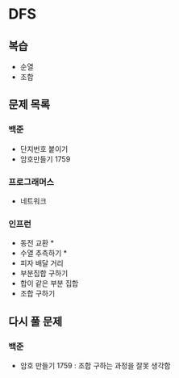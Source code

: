 # DFS

## 복습
- 순열
- 조합

## 문제 목록
### 백준
- 단지번호 붙이기 
- 암호만들기 1759

### 프로그래머스
- 네트워크

### 인프런
- 동전 교환 *
- 수열 추측하기 *
- 피자 배달 거리 
- 부분집합 구하기 
- 합이 같은 부분 집합 
- 조합 구하기

## 다시 풀 문제
### 백준
- 암호 만들기 1759 : 조합 구하는 과정을 잘못 생각함